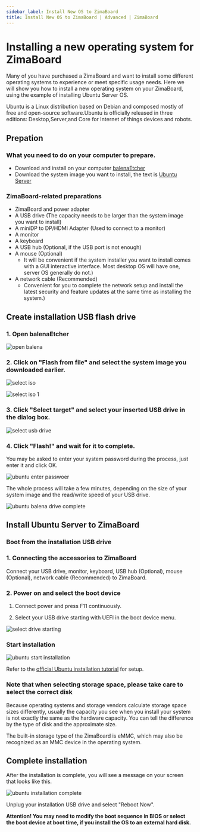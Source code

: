 ```yaml
---
sidebar_label: Install New OS to ZimaBoard
title: Install New OS to ZimaBoard | Advanced | ZimaBoard
---
```


# Installing a new operating system for ZimaBoard 

Many of you have purchased a ZimaBoard and want to install some different operating systems to experience or meet specific usage needs.
Here we will show you how to install a new operating system on your ZimaBoard, using the example of installing Ubuntu Server OS.

Ubuntu is a Linux distribution based on Debian and composed mostly of free and open-source software.Ubuntu is officially released in three editions: Desktop,Server,and Core for Internet of things devices and robots.

## Prepation

### What you need to do on your computer to prepare.

- Download and install on your computer [balenaEtcher](https://www.balena.io/etcher/)
- Download the system image you want to install, the text is [Ubuntu Server](https://ubuntu.com/download/server)


### ZimaBoard-related preparations

- ZimaBoard and power adapter
- A USB drive (The capacity needs to be larger than the system image you want to install)
- A miniDP to DP/HDMI Adapter (Used to connect to a monitor)
- A monitor
- A keyboard
- A USB hub (Optional, if the USB port is not enough)
- A mouse (Optional)
  - It will be convenient if the system installer you want to install comes with a GUI interactive interface. Most desktop OS will have one, server OS generally do not.)
- A network cable (Recommended)
  - Convenient for you to complete the network setup and install the latest security and feature updates at the same time as installing the system.)
  
## Create installation USB flash drive

### 1. Open balenaEtcher

<p><img
  src={require('./images/ubuntu-open-balena.png').default}
  alt="open balena"
  style={{
    maxWidth: '80%',
    display: 'block',
    margin: 'auto'
    }}
/></p>

### 2. Click on "Flash from file" and select the system image you downloaded earlier.

<p><img
  src={require('./images/ubuntu-select-iso.png').default}
  alt="select iso"
  style={{
    maxWidth: '80%',
    display: 'block',
    margin: 'auto'
    }}
/></p>

<p><img
  src={require('./images/ubuntu-select-iso-1.png').default}
  alt="select iso 1"
  style={{
    maxWidth: '80%',
    display: 'block',
    margin: 'auto'
    }}
/></p>

### 3. Click "Select target" and select your inserted USB drive in the dialog box.

<p><img
  src={require('./images/ubuntu-select-usb-drive.png').default}
  alt="select usb drive"
  style={{
    maxWidth: '80%',
    display: 'block',
    margin: 'auto'
    }}
/></p>

### 4. Click "Flash!" and wait for it to complete.

You may be asked to enter your system password during the process, just enter it and click OK.

<p><img
  src={require('./images/ubuntu-enter-passwoer.png').default}
  alt="ubuntu enter passwoer"
  style={{
    maxWidth: '80%',
    display: 'block',
    margin: 'auto'
    }}
/></p>

The whole process will take a few minutes, depending on the size of your system image and the read/write speed of your USB drive.

<p><img
  src={require('./images/ubuntu-balena-drive-complete.png').default}
  alt="ubuntu balena drive complete"
  style={{
    maxWidth: '80%',
    display: 'block',
    margin: 'auto'
    }}
/></p>

## Install Ubuntu Server to ZimaBoard

### Boot from the installation USB drive

### 1. Connecting the accessories to ZimaBoard
Connect your USB drive, monitor, keyboard, USB hub (Optional), mouse (Optional), network cable (Recommended) to ZimaBoard.

### 2. Power on and select the boot device
1. Connect power and press F11 continuously.

2. Select your USB drive starting with UEFI in the boot device menu.
 
 <p><img
  src={require('./images/ubuntu-select-drive-starting.jpeg').default}
  alt="select drive starting"
  style={{
    maxWidth: '80%',
    display: 'block',
    margin: 'auto'
    }}
/></p>

### Start installation

 <p><img
  src={require('./images/ubuntu-start-installation.png').default}
  alt="ubuntu start installation"
  style={{
    maxWidth: '80%',
    display: 'block',
    margin: 'auto'
    }}
/></p>

Refer to the [official Ubuntu installation tutorial](https://ubuntu.com/tutorials/install-ubuntu-server#3-boot-from-install-media) for setup.

### Note that when selecting storage space, please take care to select the correct disk

Because operating systems and storage vendors calculate storage space sizes differently, usually the capacity you see when you install your system is not exactly the same as the hardware capacity. You can tell the difference by the type of disk and the approximate size.

The built-in storage type of the ZimaBoard is eMMC, which may also be recognized as an MMC device in the operating system.

## Complete installation

After the installation is complete, you will see a message on your screen that looks like this.

 <p><img
  src={require('./images/ubuntu-installation-complete.png').default}
  alt="ubuntu installation complete"
  style={{
    maxWidth: '80%',
    display: 'block',
    margin: 'auto'
    }}
/></p>

Unplug your installation USB drive and select "Reboot Now".

**Attention! You may need to modify the boot sequence in BIOS or select the boot device at boot time, if you install the OS to an external hard disk.**
